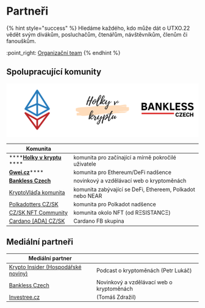 # Partneři

{% hint style="success" %}
Hledáme každého, kdo může dát o UTXO.22 vědět svým divákům, posluchačům, čtenářům, návštěvníkům, členům či fanouškům.

:point\_right: [Organizační team](organizacni-team/)
{% endhint %}

## Spolupracující komunity

![](.gitbook/assets/trilogo.png)

| Komunita                                                              |                                                           |
| --------------------------------------------------------------------- | --------------------------------------------------------- |
| ****[**Holky v kryptu**](https://holkyvkryptu.cz) ****                | komunita pro začínající a mírně pokročilé uživatele       |
| [**Gwei.cz**](http://gwei.cz)****                                     | komunita pro Ethereum/DeFi nadšence                       |
| ****[**Bankless Czech**](https://bankless.cz)****                     | novinkový a vzdělávací web o kryptoměnách                 |
| [KryptoVláďa komunita](https://www.kryptovlada.win)                   | komunita zabývající se DeFi, Ethereem, Polkadot nebo NEAR |
| [Polkadotters CZ/SK](https://polkadotters.medium.com)                 | komunita pro Polkadot nadšence                            |
| [CZ/SK NFT Community](https://discord.gg/X4MV9Pn5P8)                  | komunita okolo NFT (od RΞSISTANCΞ)                        |
| [Cardano \[ADA\] CZ/SK](https://www.facebook.com/groups/cardanoczsk/) | Cardano FB skupina                                        |

## Mediální partneři

| Mediální partner                                                              |                                           |
| ----------------------------------------------------------------------------- | ----------------------------------------- |
| [Krypto Insider (Hospodářské noviny)](https://podcasty.hn.cz/krypto-insider/) | Podcast o kryptoměnách (Petr Lukáč)       |
| [Bankless Czech](https://bankless.cz)                                         | Novinkový a vzdělávací web o kryptoměnách |
| [Investree.cz](https://investree.cz)                                          | (Tomáš Zdražil)                           |


